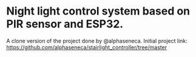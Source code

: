 # Night light control system based on PIR sensor and ESP32.

A clone version of the project done by @alphaseneca. Initial project link: https://github.com/alphaseneca/stairlight_controller/tree/master
